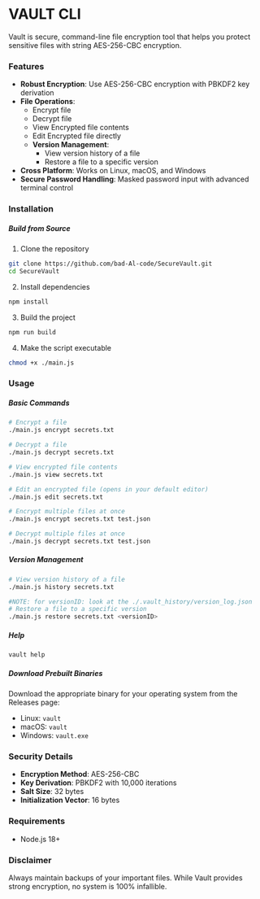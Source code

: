 # VAULT CLI

Vault is secure, command-line file encryption tool that helps you protect sensitive files with string AES-256-CBC encryption.

### Features

-   **Robust Encryption**: Use AES-256-CBC encryption with PBKDF2 key derivation
-   **File Operations**:
    -   Encrypt file
    -   Decrypt file
    -   View Encrypted file contents
    -   Edit Encrypted file directly
    -   **Version Management**:
        -   View version history of a file
        -   Restore a file to a specific version
-   **Cross Platform**: Works on Linux, macOS, and Windows
-   **Secure Password Handling**: Masked password input with advanced terminal control

### Installation

##### Build from Source

1. Clone the repository

```bash
git clone https://github.com/bad-Al-code/SecureVault.git
cd SecureVault
```

2. Install dependencies

```bash
npm install
```

3. Build the project

```bash
npm run build
```

4. Make the script executable

```bash
chmod +x ./main.js
```

### Usage

##### Basic Commands

```bash
# Encrypt a file
./main.js encrypt secrets.txt

# Decrypt a file
./main.js decrypt secrets.txt

# View encrypted file contents
./main.js view secrets.txt

# Edit an encrypted file (opens in your default editor)
./main.js edit secrets.txt

# Encrypt multiple files at once
./main.js encrypt secrets.txt test.json

# Decrypt multiple files at once
./main.js decrypt secrets.txt test.json

```

##### Version Management

```bash
# View version history of a file
./main.js history secrets.txt

#NOTE: for versionID: look at the ./.vault_history/version_log.json
# Restore a file to a specific version
./main.js restore secrets.txt <versionID>
```

##### Help

```bash
vault help
```

##### Download Prebuilt Binaries

Download the appropriate binary for your operating system from the Releases page:

-   Linux: `vault`
-   macOS: `vault`
-   Windows: `vault.exe`

### Security Details

-   **Encryption Method**: AES-256-CBC
-   **Key Derivation**: PBKDF2 with 10,000 iterations
-   **Salt Size**: 32 bytes
-   **Initialization Vector**: 16 bytes

### Requirements

-   Node.js 18+

### Disclaimer

Always maintain backups of your important files. While Vault provides strong encryption, no system is 100% infallible.
